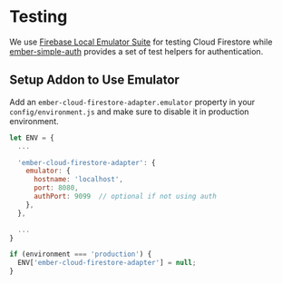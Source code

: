 # Testing

We use [Firebase Local Emulator Suite](https://firebase.google.com/docs/emulator-suite) for testing Cloud Firestore while [ember-simple-auth](https://github.com/simplabs/ember-simple-auth#testing) provides a set of test helpers for authentication.

## Setup Addon to Use Emulator

Add an `ember-cloud-firestore-adapter.emulator` property in your `config/environment.js` and make sure to disable it in production environment.

```javascript
let ENV = {
  ...

  'ember-cloud-firestore-adapter': {
    emulator: {
      hostname: 'localhost',
      port: 8080,
      authPort: 9099  // optional if not using auth
    },
  },

  ...
}

if (environment === 'production') {
  ENV['ember-cloud-firestore-adapter'] = null;
}
```
